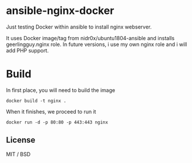 # ansible-nginx-docker

Just testing Docker within ansible to install nginx webserver.

It uses Docker image/tag from nidr0x/ubuntu1804-ansible and installs geerlingguy.nginx role. In future versions, i use my own nginx role and i will add PHP support.

# Build

In first place, you will need to build the image

```docker build -t nginx .```

When it finishes, we proceed to run it

```docker run -d -p 80:80 -p 443:443 nginx```

## License

MIT / BSD
